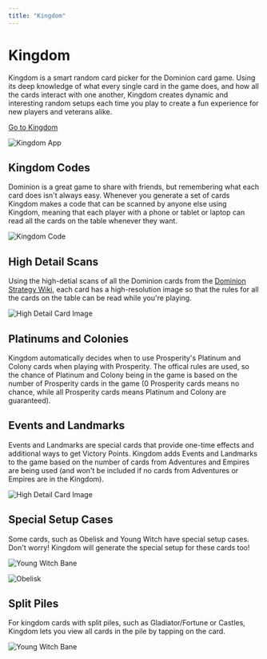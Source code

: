```yaml
---
title: "Kingdom"
---
```


# Kingdom

Kingdom is a smart random card picker for the Dominion card game. Using its deep knowledge of what every single card in the game does, and how all the cards interact with one another, Kingdom creates dynamic and interesting random setups each time you play to create a fun experience for new players and veterans alike.

<div class="button-row">
    <a class="button button-kingdom" href="https://kingdomcardpicker.github.io">
        <span class="button-inner">Go to Kingdom</span>
    </a>
</div>

![Kingdom App](/kingdom/img/kingdom.png)

## Kingdom Codes

Dominion is a great game to share with friends, but remembering what each card does isn't always easy. Whenever you generate a set of cards Kingdom makes a code that can be scanned by anyone else using Kingdom, meaning that each player with a phone or tablet or laptop can read all the cards on the table whenever they want.

![Kingdom Code](/kingdom/img/code.png)

## High Detail Scans

Using the high-detial scans of all the Dominion cards from the [Dominion Strategy Wiki](http://wiki.dominionstrategy.com), each card has a high-resolution image so that the rules for all the cards on the table can be read while you're playing.

![High Detail Card Image](/kingdom/img/card.png)

## Platinums and Colonies

Kingdom automatically decides when to use Prosperity's Platinum and Colony cards when playing with Prosperity. The offical rules are used, so the chance of Platinum and Colony being in the game is based on the number of Prosperity cards in the game (0 Prosperity cards means no chance, while all Prosperity cards means Platinum and Colony are guaranteed).

## Events and Landmarks

Events and Landmarks are special cards that provide one-time effects and additional ways to get Victory Points. Kingdom adds Events and Landmarks to the game based on the number of cards from Adventures and Empires are being used (and won't be included if no cards from Adventures or Empires are in the Kingdom).

![High Detail Card Image](/kingdom/img/events-landmarks.png)

## Special Setup Cases

Some cards, such as Obelisk and Young Witch have special setup cases. Don't worry! Kingdom will generate the special setup for these cards too!

![Young Witch Bane](/kingdom/img/bane.png)

![Obelisk](/kingdom/img/obelisk.png)

## Split Piles

For kingdom cards with split piles, such as Gladiator/Fortune or Castles, Kingdom lets you view all cards in the pile by tapping on the card.

![Young Witch Bane](/kingdom/img/split-card.png)